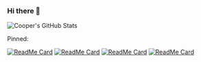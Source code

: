 ### Hi there 👋
![Cooper's GitHub Stats](https://github-readme-stats.vercel.app/api?username=cooper-anderson&show_icons=true)

Pinned:

[![ReadMe Card](https://github-readme-stats.vercel.app/api/pin/?username=cooper-anderson&repo=dotfiles)](https://github.com/cooper-anderson/dotfiles)
[![ReadMe Card](https://github-readme-stats.vercel.app/api/pin/?username=cooper-anderson&repo=anticipainter)](https://github.com/cooper-anderson/anticipainter)
[![ReadMe Card](https://github-readme-stats.vercel.app/api/pin/?username=cooper-anderson&repo=glowbeam.vim)](https://github.com/cooper-anderson/glowbeam.vim)
[![ReadMe Card](https://github-readme-stats.vercel.app/api/pin/?username=cooper-anderson&repo=sale-waypoint)](https://github.com/cooper-anderson/sale-waypoint)

<!--
**cooper-anderson/cooper-anderson** is a ✨ _special_ ✨ repository because its `README.md` (this file) appears on your GitHub profile.

Here are some ideas to get you started:

- 🔭 I’m currently working on ...
- 🌱 I’m currently learning ...
- 👯 I’m looking to collaborate on ...
- 🤔 I’m looking for help with ...
- 💬 Ask me about ...
- 📫 How to reach me: ...
- 😄 Pronouns: ...
- ⚡ Fun fact: ...
-->

